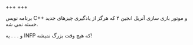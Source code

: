 +++
+++

برنامه نویس C++ و موتور بازی سازی آنریل انجین ۴ که هرگز از یادگیری چیزهای جدید خسته نمی شه.

و
.
.
.
یه INFP که هیچ وقت بزرگ نمیشه!
